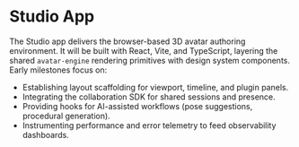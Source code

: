 # Studio App

The Studio app delivers the browser-based 3D avatar authoring environment. It will be built with React, Vite, and TypeScript, layering the shared `avatar-engine` rendering primitives with design system components. Early milestones focus on:

- Establishing layout scaffolding for viewport, timeline, and plugin panels.
- Integrating the collaboration SDK for shared sessions and presence.
- Providing hooks for AI-assisted workflows (pose suggestions, procedural generation).
- Instrumenting performance and error telemetry to feed observability dashboards.

